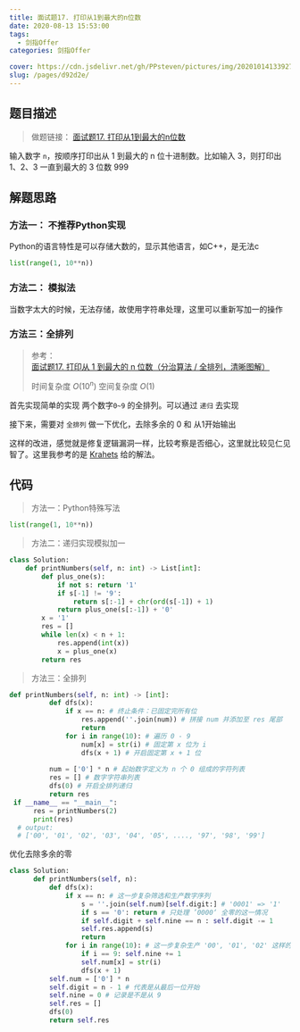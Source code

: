 ```yaml
---
title: 面试题17. 打印从1到最大的n位数
date: 2020-08-13 15:53:00
tags: 
  - 剑指Offer
categories: 剑指Offer

cover: https://cdn.jsdelivr.net/gh/PPsteven/pictures/img/20201014133927.png
slug: /pages/d92d2e/
---
```


## 题目描述

> 做题链接： [面试题17. 打印从1到最大的n位数](https://leetcode-cn.com/problems/da-yin-cong-1dao-zui-da-de-nwei-shu-lcof/)
>

输入数字 `n`，按顺序打印出从 1 到最大的 n 位十进制数。比如输入 3，则打印出 1、2、3 一直到最大的 3 位数 999

<!--more-->

## 解题思路

### 方法一： 不推荐Python实现

Python的语言特性是可以存储大数的，显示其他语言，如C++，是无法c

 ```python
list(range(1, 10**n))
 ```



### 方法二： 模拟法

当数字太大的时候，无法存储，故使用字符串处理，这里可以重新写加一的操作



### 方法三：全排列

> 参考：[面试题17. 打印从 1 到最大的 n 位数（分治算法 / 全排列，清晰图解）](https://leetcode-cn.com/problems/da-yin-cong-1dao-zui-da-de-nwei-shu-lcof/solution/mian-shi-ti-17-da-yin-cong-1-dao-zui-da-de-n-wei-2/)
>
> 时间复杂度  $O(10^n)$  空间复杂度 $O(1)$

 首先实现简单的实现  两个数字`0~9` 的全排列。可以通过 `递归` 去实现

 接下来，需要对 `全排列` 做一下优化，去除多余的 0 和 从1开始输出

  这样的改进，感觉就是修复逻辑漏洞一样，比较考察是否细心，这里就比较见仁见智了。这里我参考的是 [Krahets](https://leetcode-cn.com/u/jyd/) 给的解法。

## 代码

> 方法一：Python特殊写法

```python
list(range(1, 10**n))
```



> 方法二：递归实现模拟加一

```python
class Solution:
    def printNumbers(self, n: int) -> List[int]:
        def plus_one(s):
            if not s: return '1'
            if s[-1] != '9':
                return s[:-1] + chr(ord(s[-1]) + 1)
            return plus_one(s[:-1]) + '0' 
        x = '1'
        res = []
        while len(x) < n + 1:
            res.append(int(x))
            x = plus_one(x)
        return res 
```



> 方法三：全排列

```python
def printNumbers(self, n: int) -> [int]:
          def dfs(x):
              if x == n: # 终止条件：已固定完所有位
                  res.append(''.join(num)) # 拼接 num 并添加至 res 尾部
                  return
              for i in range(10): # 遍历 0 - 9
                  num[x] = str(i) # 固定第 x 位为 i
                  dfs(x + 1) # 开启固定第 x + 1 位
          
          num = ['0'] * n # 起始数字定义为 n 个 0 组成的字符列表
          res = [] # 数字字符串列表
          dfs(0) # 开启全排列递归
          return res
 if __name__ == "__main__":
      res = printNumbers(2)
      print(res)
  # output:  
  # ['00', '01', '02', '03', '04', '05', ...., '97', '98', '99']
```

优化去除多余的零

```python
class Solution:
      def printNumbers(self, n):
          def dfs(x):
              if x == n: # 这一步复杂筛选和生产数字序列
                  s = ''.join(self.num)[self.digit:] # '0001' => '1'
                  if s == '0': return # 只处理 ’0000‘ 全零的这一情况
                  if self.digit + self.nine == n : self.digit -= 1
                  self.res.append(s)
                  return 
              for i in range(10): # 这一步复杂生产 '00', '01', '02' 这样的序列 
                  if i == 9: self.nine += 1
                  self.num[x] = str(i)
                  dfs(x + 1)
          self.num = ['0'] * n
          self.digit = n - 1 # 代表是从最后一位开始
          self.nine = 0 # 记录是不是从 9
          self.res = []
          dfs(0)
          return self.res
```

